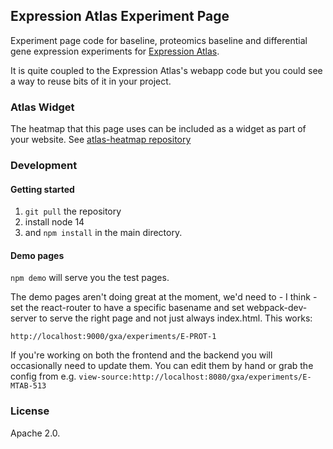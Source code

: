 ## Expression Atlas Experiment Page

Experiment page code for baseline, proteomics baseline and differential gene expression experiments for [Expression
Atlas](http://www.ebi.ac.uk/gxa).

It is quite coupled to the Expression Atlas's webapp code but you could see a way to reuse bits of it in your project.

### Atlas Widget

The heatmap that this page uses can be included as a widget as part of your website. See
[atlas-heatmap repository](https://github.com/gxa/atlas-heatmap)

### Development

#### Getting started

1. `git pull` the repository 
2. install node 14
3. and `npm install` in the main directory.

#### Demo pages
`npm demo` will serve you the test pages.

The demo pages aren't doing great at the moment, we'd need to - I think - set the react-router to have a specific basename and set webpack-dev-server to serve the right page and not just always index.html.
This works:
```
http://localhost:9000/gxa/experiments/E-PROT-1
```

If you're working on both the frontend and the backend you will occasionally need to update them. You can edit them by hand or grab the config from e.g.
`view-source:http://localhost:8080/gxa/experiments/E-MTAB-513`

### License

Apache 2.0.
